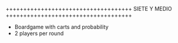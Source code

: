 ++++++++++++++++++++++++++++++++++++ SIETE Y MEDIO ++++++++++++++++++++++++++++++++++++
- Boardgame with carts and probability
- 2 players per round
